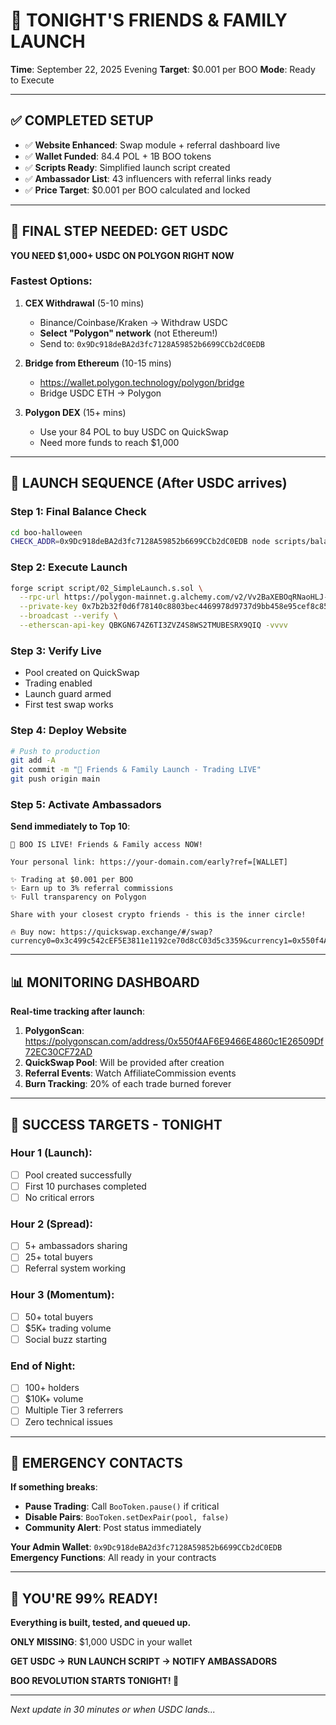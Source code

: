 # 🎃 TONIGHT'S FRIENDS & FAMILY LAUNCH

**Time**: September 22, 2025 Evening
**Target**: $0.001 per BOO
**Mode**: Ready to Execute

---

## ✅ **COMPLETED SETUP**

- ✅ **Website Enhanced**: Swap module + referral dashboard live
- ✅ **Wallet Funded**: 84.4 POL + 1B BOO tokens
- ✅ **Scripts Ready**: Simplified launch script created
- ✅ **Ambassador List**: 43 influencers with referral links ready
- ✅ **Price Target**: $0.001 per BOO calculated and locked

---

## 🚨 **FINAL STEP NEEDED: GET USDC**

**YOU NEED $1,000+ USDC ON POLYGON RIGHT NOW**

### **Fastest Options**:

1. **CEX Withdrawal** (5-10 mins)
   - Binance/Coinbase/Kraken → Withdraw USDC
   - **Select "Polygon" network** (not Ethereum!)
   - Send to: `0x9Dc918deBA2d3fc7128A59852b6699CCb2dC0EDB`

2. **Bridge from Ethereum** (10-15 mins)
   - https://wallet.polygon.technology/polygon/bridge
   - Bridge USDC ETH → Polygon

3. **Polygon DEX** (15+ mins)
   - Use your 84 POL to buy USDC on QuickSwap
   - Need more funds to reach $1,000

---

## 🚀 **LAUNCH SEQUENCE** (After USDC arrives)

### **Step 1: Final Balance Check**
```bash
cd boo-halloween
CHECK_ADDR=0x9Dc918deBA2d3fc7128A59852b6699CCb2dC0EDB node scripts/balances.js
```

### **Step 2: Execute Launch**
```bash
forge script script/02_SimpleLaunch.s.sol \
  --rpc-url https://polygon-mainnet.g.alchemy.com/v2/Vv2BaXEBOqRNaoHLJ-Pzt \
  --private-key 0x7b2b32f0d6f78140c8803bec4469978d9737d9bb458e95cef8c85bb912520b55 \
  --broadcast --verify \
  --etherscan-api-key QBKGN674Z6TI3ZVZ4S8WS2TMUBESRX9QIQ -vvvv
```

### **Step 3: Verify Live**
- Pool created on QuickSwap
- Trading enabled
- Launch guard armed
- First test swap works

### **Step 4: Deploy Website**
```bash
# Push to production
git add -A
git commit -m "🎃 Friends & Family Launch - Trading LIVE"
git push origin main
```

### **Step 5: Activate Ambassadors**
**Send immediately to Top 10**:

```
🎃 BOO IS LIVE! Friends & Family access NOW!

Your personal link: https://your-domain.com/early?ref=[WALLET]

✨ Trading at $0.001 per BOO
✨ Earn up to 3% referral commissions
✨ Full transparency on Polygon

Share with your closest crypto friends - this is the inner circle!

🔥 Buy now: https://quickswap.exchange/#/swap?currency0=0x3c499c542cEF5E3811e1192ce70d8cC03d5c3359&currency1=0x550f4AF6E9466E4860c1E26509Df72EC30CF72AD
```

---

## 📊 **MONITORING DASHBOARD**

**Real-time tracking after launch**:

1. **PolygonScan**: https://polygonscan.com/address/0x550f4AF6E9466E4860c1E26509Df72EC30CF72AD
2. **QuickSwap Pool**: Will be provided after creation
3. **Referral Events**: Watch AffiliateCommission events
4. **Burn Tracking**: 20% of each trade burned forever

---

## 🎯 **SUCCESS TARGETS - TONIGHT**

### **Hour 1** (Launch):
- [ ] Pool created successfully
- [ ] First 10 purchases completed
- [ ] No critical errors

### **Hour 2** (Spread):
- [ ] 5+ ambassadors sharing
- [ ] 25+ total buyers
- [ ] Referral system working

### **Hour 3** (Momentum):
- [ ] 50+ total buyers
- [ ] $5K+ trading volume
- [ ] Social buzz starting

### **End of Night**:
- [ ] 100+ holders
- [ ] $10K+ volume
- [ ] Multiple Tier 3 referrers
- [ ] Zero technical issues

---

## 🚨 **EMERGENCY CONTACTS**

**If something breaks**:
- **Pause Trading**: Call `BooToken.pause()` if critical
- **Disable Pairs**: `BooToken.setDexPair(pool, false)`
- **Community Alert**: Post status immediately

**Your Admin Wallet**: `0x9Dc918deBA2d3fc7128A59852b6699CCb2dC0EDB`
**Emergency Functions**: All ready in your contracts

---

## 🎉 **YOU'RE 99% READY!**

**Everything is built, tested, and queued up.**

**ONLY MISSING**: $1,000 USDC in your wallet

**GET USDC → RUN LAUNCH SCRIPT → NOTIFY AMBASSADORS**

**BOO REVOLUTION STARTS TONIGHT! 🚀**

---

*Next update in 30 minutes or when USDC lands...*